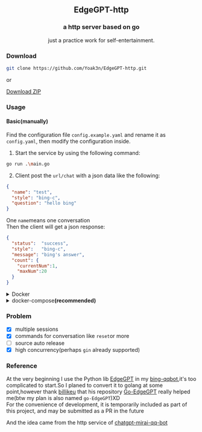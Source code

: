 <p align="center" >
    <h2 align="center">EdgeGPT-http</h2>
    <h3 align="center">a http server based on go<br/>
    </h3>
    <p align="center">just a practice work for self-entertainment. </p>
<p>

### Download
```bash
git clone https://github.com/Yoak3n/EdgeGPT-http.git
```
or

[Download ZIP](https://github.com/Yoak3n/EdgeGPT-http/archive/refs/heads/main.zip) 

### Usage

#### Basic(manually)

Find the configuration file ```config.example.yaml``` and rename it as ```config.yaml```, then modify the configuration inside.

1. Start the service by using the following command:
```bash
go run .\main.go
```

2. Client post the ```url/chat``` with a json data like the following:
```json
{
  "name": "test",
  "style": "bing-c",
  "question": "hello bing"
}
```
One ```name```means one conversation  
Then the client will get a json response:
```json
{
  "status":  "success",
  "style":   "bing-c",
  "message": "bing's answer",
  "count": {
    "currentNum":1,
    "maxNum":20
  }
}
```

<details>
<summary>Docker</summary>

**Must installed  ```Docker```**

1. Pull the image by:
```bash
docker pull yoaken/edgegpt-http:latest 
```
2.Run the image:
```bash
docker run -v 'your absolute path of config.yml:/app/config.yml' -v'your absolute path of cookies.json:/app/cookies.json' -p "8080:8080" yoaken/edgegpt-http:latest 
```

</details>

<details>
<summary>docker-compose<b>(recommended)</b></summary>

**Must installed ```Docker``` and ```docker-compose```**

1. Copy the file ```docker-compose.yml``` to the dir path as you like
2. Create your ```config.yml``` and ```cookies.json``` in the path the same to the above
3. Change the work dir where these files exist and run with a single command:
```bash
docker-compose up -d  
```
</details>

### Problem
- [x] multiple sessions
- [x] commands for conversation like ```reset```or more
- [ ] source auto release
- [x] high concurrency(perhaps ```gin``` already supported)

### Reference
At the very beginning I use the Python lib [EdgeGPT](https://github.com/acheong08/EdgeGPT) in my [bing-qqbot](https://github.com/Yoak3n/bing-qqbot),it's too complicated to start.So I planed to convert it to golang at some point,however thank [billikeu](https://github.com/billikeu) that his repository [Go-EdgeGPT](https://github.com/billikeu/Go-EdgeGPT) really helped me(btw my plan is also named ```go-EdgeGPT```)XD   
For the convenience of development, it is temporarily included as part of this project, and may be submitted as a PR in the future

And the idea came from the http service of [chatgpt-mirai-qq-bot](https://github.com/lss233/chatgpt-mirai-qq-bot)
